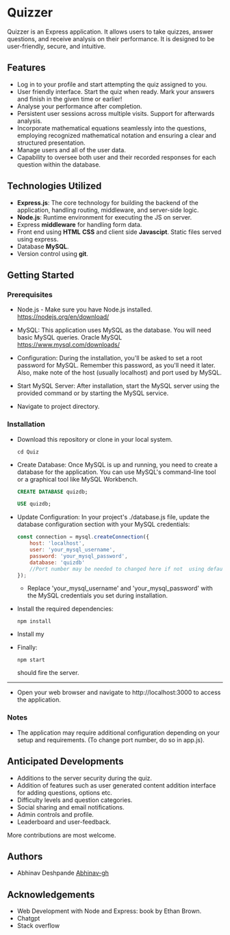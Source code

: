
# Quizzer

Quizzer is an Express application. It allows users to take quizzes, answer questions, and receive analysis on their performance. It is designed to be user-friendly, secure, and intuitive.


## Features

- Log in to your profile and start attempting the quiz assigned to you.
- User friendly interface. Start the quiz when ready. Mark your answers and finish in the given time or earlier!
- Analyse your performance after completion.
- Persistent user sessions across multiple visits. Support for afterwards analysis.
- Incorporate mathematical equations seamlessly into the questions, employing recognized mathematical notation and ensuring a clear and structured presentation.
- Manage users and all of the user data.
- Capability to oversee both user and their recorded responses for each question within the database.





## Technologies Utilized
- **Express.js**: The core technology for building the backend of the application, handling routing, middleware, and server-side logic.
- **Node.js**: Runtime environment for executing the JS on server.
- Express **middleware** for handling form data.
- Front end using **HTML** **CSS** and client side **Javascipt**. Static files served using express.
- Database **MySQL**.
- Version control using **git**.


## Getting Started

### Prerequisites
- Node.js - Make sure you have Node.js installed. https://nodejs.org/en/download/
- MySQL: This application uses MySQL as the database. You will need basic MySQL queries. Oracle MySQL https://www.mysql.com/downloads/
 - Configuration: During the installation, you'll be asked to set a root password for MySQL. Remember this password, as you'll need it later. Also, make note of the host (usually localhost) and port used by MySQL.

- Start MySQL Server: After installation, start the MySQL server using the provided command or by starting the MySQL service.
- Navigate to project directory.

### Installation
- Download this repository or clone in your local system.


    ```
    cd Quiz
    ```
- Create Database: Once MySQL is up and running, you need to create a database for the application. You can use MySQL's command-line tool or a graphical tool like MySQL Workbench.
    ```sql
    CREATE DATABASE quizdb;
    ```
    ```sql
    USE quizdb;
    ```
- Update Configuration: In your project's ./database.js file, update the database configuration section with your MySQL credentials:
    ```javascript
    const connection = mysql.createConnection({
        host: 'localhost',
        user: 'your_mysql_username',
        password: 'your_mysql_password',
        database: 'quizdb'
        //Port number may be needed to changed here if not  using default MySQL port
    });
    ```
    - Replace 'your_mysql_username' and 'your_mysql_password' with the MySQL credentials you set during installation.
- Install the required dependencies:
    ```
    npm install
    ```
- Install my
- Finally:
    ```
    npm start
    ```
    should fire the server.
---
- Open your web browser and navigate to http://localhost:3000 to access the application. 

### Notes
- The application may require additional configuration depending on your setup and requirements. (To change port number, do so in app.js). 
 
## Anticipated Developments
- Additions to the server security during the quiz.
- Addition of features such as user generated content addition interface for adding questions, options etc.
- Difficulty levels and question categories.
- Social sharing and email notifications.
- Admin controls and profile. 
- Leaderboard and user-feedback.

More contributions are most welcome.




## Authors
- Abhinav Deshpande
    [Abhinav-gh](https://github.com/Abhinav-gh/)

## Acknowledgements

- Web Development with Node and Express: book by Ethan Brown.
- Chatgpt
- Stack overflow

